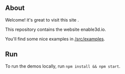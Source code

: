 ## About
Welcome! it's great to visit this site .

This repository contains the website enable3d.io.

You'll find some nice examples in [/src/examples](/src/examples).

## Run

To run the demos locally, run `npm install && npm start`.
